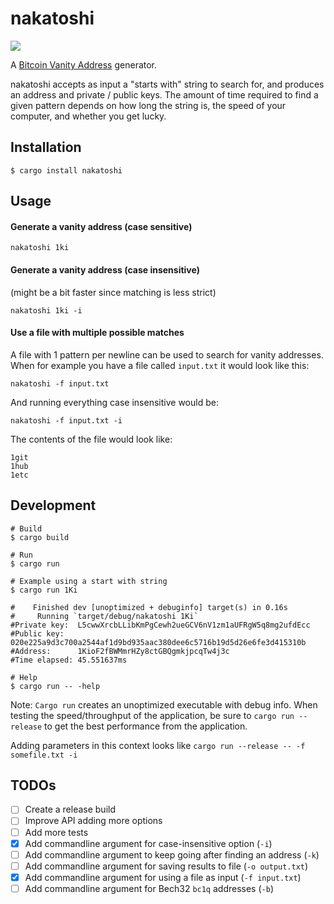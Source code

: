 # nakatoshi

![](https://github.com/ndelvalle/nakatoshi/workflows/Rust/badge.svg)

A [Bitcoin Vanity Address](https://github.com/bitcoinbook/bitcoinbook/blob/develop/ch04.asciidoc#vanity-addresses) generator.

nakatoshi accepts as input a "starts with" string to search for, and produces an address and private / public keys. The amount of time required to find a given pattern depends on how long the string is, the speed of your computer, and whether you get lucky.

## Installation

```shell
$ cargo install nakatoshi
```

## Usage

#### Generate a vanity address (case sensitive)
```shell
nakatoshi 1ki
```

#### Generate a vanity address (case insensitive)

(might be a bit faster since matching is less strict)
```shell
nakatoshi 1ki -i
```

#### Use a file with multiple possible matches
A file with 1 pattern per newline can be used to search for vanity addresses.
When for example you have a file called `input.txt` it would look like this:
```shell
nakatoshi -f input.txt
```
And running everything case insensitive would be:
```shell
nakatoshi -f input.txt -i
```
The contents of the file would look like:
```
1git
1hub
1etc
```

## Development

```shell
# Build
$ cargo build

# Run
$ cargo run

# Example using a start with string
$ cargo run 1Ki

#    Finished dev [unoptimized + debuginfo] target(s) in 0.16s
#     Running `target/debug/nakatoshi 1Ki`
#Private key:  L5cwwXrcbLLibKmPgCewh2ueGCV6nV1zm1aUFRgW5q8mg2ufdEcc
#Public key:   020e225a9d3c700a2544af1d9bd935aac380dee6c5716b19d5d26e6fe3d415310b
#Address:      1KioF2fBWMmrHZy8ctGBQgmkjpcqTw4j3c
#Time elapsed: 45.551637ms

# Help
$ cargo run -- -help
```
Note: `Cargo run` creates an unoptimized executable with debug info.
When testing the speed/throughput of the application, be sure to `cargo run --release` to get the best performance from the application.

Adding parameters in this context looks like `cargo run --release -- -f somefile.txt -i`

## TODOs

- [ ] Create a release build
- [ ] Improve API adding more options
- [ ] Add more tests
- [X] Add commandline argument for case-insensitive option (`-i`)
- [ ] Add commandline argument to keep going after finding an address (`-k`)
- [ ] Add commandline argument for saving results to file (`-o output.txt`)
- [X] Add commandline argument for using a file as input (`-f input.txt`)
- [ ] Add commandline argument for Bech32 `bc1q` addresses (`-b`)